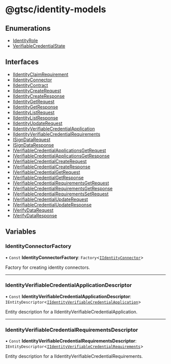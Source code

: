 # @gtsc/identity-models

## Enumerations

- [IdentityRole](enums/IdentityRole.md)
- [VerifiableCredentialState](enums/VerifiableCredentialState.md)

## Interfaces

- [IIdentityClaimRequirement](interfaces/IIdentityClaimRequirement.md)
- [IIdentityConnector](interfaces/IIdentityConnector.md)
- [IIdentityContract](interfaces/IIdentityContract.md)
- [IIdentityCreateRequest](interfaces/IIdentityCreateRequest.md)
- [IIdentityCreateResponse](interfaces/IIdentityCreateResponse.md)
- [IIdentityGetRequest](interfaces/IIdentityGetRequest.md)
- [IIdentityGetResponse](interfaces/IIdentityGetResponse.md)
- [IIdentityListRequest](interfaces/IIdentityListRequest.md)
- [IIdentityListResponse](interfaces/IIdentityListResponse.md)
- [IIdentityUpdateRequest](interfaces/IIdentityUpdateRequest.md)
- [IIdentityVerifiableCredentialApplication](interfaces/IIdentityVerifiableCredentialApplication.md)
- [IIdentityVerifiableCredentialRequirements](interfaces/IIdentityVerifiableCredentialRequirements.md)
- [ISignDataRequest](interfaces/ISignDataRequest.md)
- [ISignDataResponse](interfaces/ISignDataResponse.md)
- [IVerifiableCredentialApplicationsGetRequest](interfaces/IVerifiableCredentialApplicationsGetRequest.md)
- [IVerifiableCredentialApplicationsGetResponse](interfaces/IVerifiableCredentialApplicationsGetResponse.md)
- [IVerifiableCredentialCreateRequest](interfaces/IVerifiableCredentialCreateRequest.md)
- [IVerifiableCredentialCreateResponse](interfaces/IVerifiableCredentialCreateResponse.md)
- [IVerifiableCredentialGetRequest](interfaces/IVerifiableCredentialGetRequest.md)
- [IVerifiableCredentialGetResponse](interfaces/IVerifiableCredentialGetResponse.md)
- [IVerifiableCredentialRequirementsGetRequest](interfaces/IVerifiableCredentialRequirementsGetRequest.md)
- [IVerifiableCredentialRequirementsGetResponse](interfaces/IVerifiableCredentialRequirementsGetResponse.md)
- [IVerifiableCredentialRequirementsSetRequest](interfaces/IVerifiableCredentialRequirementsSetRequest.md)
- [IVerifiableCredentialUpdateRequest](interfaces/IVerifiableCredentialUpdateRequest.md)
- [IVerifiableCredentialUpdateResponse](interfaces/IVerifiableCredentialUpdateResponse.md)
- [IVerifyDataRequest](interfaces/IVerifyDataRequest.md)
- [IVerifyDataResponse](interfaces/IVerifyDataResponse.md)

## Variables

### IdentityConnectorFactory

• `Const` **IdentityConnectorFactory**: `Factory`\<[`IIdentityConnector`](interfaces/IIdentityConnector.md)\>

Factory for creating identity connectors.

___

### IdentityVerifiableCredentialApplicationDescriptor

• `Const` **IdentityVerifiableCredentialApplicationDescriptor**: `IEntityDescriptor`\<[`IIdentityVerifiableCredentialApplication`](interfaces/IIdentityVerifiableCredentialApplication.md)\>

Entity description for a IIdentityVerifiableCredentialApplication.

___

### IdentityVerifiableCredentialRequirementsDescriptor

• `Const` **IdentityVerifiableCredentialRequirementsDescriptor**: `IEntityDescriptor`\<[`IIdentityVerifiableCredentialRequirements`](interfaces/IIdentityVerifiableCredentialRequirements.md)\>

Entity description for a IIdentityVerifiableCredentialRequirements.
